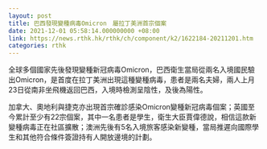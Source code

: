 ```yaml
---
layout: post
title: 巴西發現變種病毒Omicron　屬拉丁美洲首宗個案
date: 2021-12-01 05:58:14.000000000 +08:00
link: https://news.rthk.hk/rthk/ch/component/k2/1622184-20211201.htm
categories: rthk
---
```


全球多個國家先後發現變種新冠病毒Omicron，巴西衛生當局從兩名入境國民驗出Omicron，是首度在拉丁美洲出現這種變種病毒，患者是兩名夫婦，兩人上月23日從南非坐飛機返回巴西，入境時檢測呈陰性，及後為陽性。

加拿大、奧地利與捷克亦出現首宗確診感染Omicron變種新冠病毒個案；英國至今累計至少有22宗個案，其中一名患者是學生，衛生大臣賈偉德說，相信這款新變種病毒正在社區擴散；澳洲先後有5名入境旅客感染新變種，當局推遲向國際學生和其他符合條件簽證持有人開放邊境的計劃。
